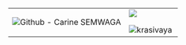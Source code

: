 |||
|-|-|
| ![Github - Carine SEMWAGA ](https://user-images.githubusercontent.com/51264308/92277995-89d3a000-eef4-11ea-9255-7ccfd2cce897.png) | ![](https://komarev.com/ghpvc/?username=Krasivaya&color=green) <p><img align="left" src="https://github-readme-stats.vercel.app/api/top-langs/?username=krasivaya&layout=compact&hide=html&theme=dark&hide_title=true" alt="krasivaya" /></p> |

